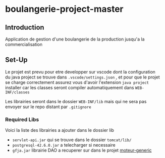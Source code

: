 # boulangerie-project-master

## Introduction

Application de gestion d'une boulangerie de la production jusqu'a la commercialisation

## Set-Up

Le projet est prevu pour etre developper sur vscode dont la configuration du java project se trouve dans `.vscode/settings.json` , et pour que le projet se charge correctement assurez vous d'avoir l'extension `java project` installer car les classes seront compiler automatiquement dans `WEB-INF/classes`

Les librairies seront dans le dossier `WEB-INF/lib` mais qui ne sera pas envoyer sur le repo distant par `.gitignore`

### Required Libs

Voici la liste des librairies a ajouter dans le dossier lib

- `servlet-api.jar` qui se trouve dans le dossier `tomcat/lib/`
- `postgresql-42.6.0.jar` a telecharger si necessaire
- `gfja.jar` librairie DAO a recuperer sur dans le projet [moteur-generic](https://github.com/ChanAlex2357/moteur-generic.git)
